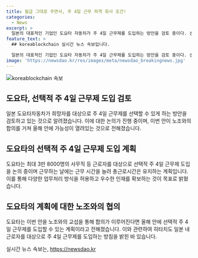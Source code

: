 ```yaml
---
title: 월급 그대로 주면서, 주 4일 근무 파격 회사 조건!
categories:
  - News
excerpt: >
  일본의 대표적인 기업인 도요타 자동차가 주 4일 근무제를 도입하는 방안을 검토 중이다. 선택적 주 4일 근무제는 공장근로자가 아닌 사무직 등 3만 8000명을 대상으로 하며, 총 근로시간은 유지하면서 일하는 날의 근무시간을 늘릴 예정이다. 또한, 다양한 업무처리 방식을 허용하여 우수한 인재를 확보하고자 하며, 노조와의 합의가 이뤄지면 올해 안에 시행될 것으로 전망된다. 요약: 도요타 자동차, 선택적 주 4일 근무제 도입 검토 중. 총 근로시간 유지, 다양한 업무처리 방식 허용, 노조와 합의시 올해 시행 전망.
feature_text: >
  ## koreablockchain 실시간 뉴스 속보입니다.

  일본의 대표적인 기업인 도요타 자동차가 주 4일 근무제를 도입하는 방안을 검토 중이다. 선택적 주 4일 근무제는 공장근로자가 아닌 사무직 등 3만 8000명을 대상으로 하며, 총 근로시간은 유지하면서 일하는 날의 근무시간을 늘릴 예정이다. 또한, 다양한 업무처리 방식을 허용하여 우수한 인재를 확보하고자 하며, 노조와의 합의가 이뤄지면 올해 안에 시행될 것으로 전망된다. 요약: 도요타 자동차, 선택적 주 4일 근무제 도입 검토 중. 총 근로시간 유지, 다양한 업무처리 방식 허용, 노조와 합의시 올해 시행 전망.
image: 'https://newsdao.kr/res/images/meta/newsdao_breakingnews.jpg'
---
```


<p><img src="https://newsdao.kr/res/images/meta/newsdao_breakingnews.jpg" alt="koreablockchain 속보" /></p>

<h2 data-ke-size="size26">도요타, 선택적 주 4일 근무제 도입 검토</h2>

<p data-ke-size="size16">일본 도요타자동차가 희망자를 대상으로 주 4일 근무제를 선택할 수 있게 하는 방안을 검토하고 있는 것으로 알려졌습니다. 이에 대한 논의가 진행 중이며, 이번 안이 노조와의 합의를 거쳐 올해 안에 가능성이 열려있는 것으로 전해졌습니다.</p>

<h2 data-ke-size="size26">도요타의 선택적 주 4일 근무제 도입 계획</h2>

<p data-ke-size="size16">도요타는 최대 3만 8000명의 사무직 등 근로자를 대상으로 선택적 주 4일 근무제 도입을 논의 중이며 근무하는 날에는 근무 시간을 늘려 총근로시간은 유지하는 계획입니다. 이를 통해 다양한 업무처리 방식을 허용하고 우수한 인재를 확보하는 것이 목표로 밝혔습니다.</p>

<h2 data-ke-size="size26">도요타의 계획에 대한 노조와의 협의</h2>

<p data-ke-size="size16">도요타는 이번 안을 노조와의 교섭을 통해 합의가 이루어진다면 올해 안에 선택적 주 4일 근무제를 도입할 수 있는 계획이라고 전해졌습니다. 이와 관련하여 히타치도 일본 내 근로자를 대상으로 주 4일 근무제를 도입하는 방침을 밝힌 바 있습니다.</p>
실시간 뉴스 속보는, <a href="https://newsdao.kr" rel="dofollow">https://newsdao.kr</a>


